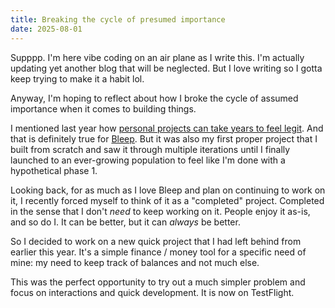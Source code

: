 ```yaml
---
title: Breaking the cycle of presumed importance
date: 2025-08-01
---
```


Supppp. I'm here vibe coding on an air plane as I write this. I'm actually updating yet another blog that will be neglected. But I love writing so I gotta keep trying to make it a habit lol.

Anyway, I'm hoping to reflect about how I broke the cycle of assumed importance when it comes to building things.

I mentioned last year how [personal projects can take years to feel legit](/typing/2024/personal-projects-can-take-years-to-really-start-to-feel-legit). And that is definitely true for [Bleep](https://bleep.is). But it was also my first proper project that I built from scratch and saw it through multiple iterations until I finally launched to an ever-growing population to feel like I'm done with a hypothetical phase 1.

Looking back, for as much as I love Bleep and plan on continuing to work on it, I recently forced myself to think of it as a "completed" project. Completed in the sense that I don't _need_ to keep working on it. People enjoy it as-is, and so do I. It can be better, but it can _always_ be better.

So I decided to work on a new quick project that I had left behind from earlier this year. It's a simple finance / money tool for a specific need of mine: my need to keep track of balances and not much else.

This was the perfect opportunity to try out a much simpler problem and focus on interactions and quick development. It is now on TestFlight.


